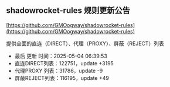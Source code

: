 ## shadowrocket-rules 规则更新公告

[https://github.com/GMOogway/shadowrocket-rules](https://github.com/GMOogway/shadowrocket-rules)

提供全面的直连（DIRECT）、代理（PROXY）、屏蔽（REJECT）列表
- 最后 更新 时间：2025-05-04 06:39:53
- 直连DIRECT列表：122751，update +3195
- 代理PROXY 列表：31786，update -9
- 屏蔽REJECT列表：116195，update +49